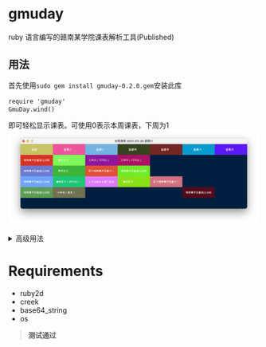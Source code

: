 # gmuday
ruby 语言编写的赣南某学院课表解析工具(Published)

## 用法
首先使用`sudo gem install gmuday-0.2.0.gem`安装此库
```
require 'gmuday'
GmuDay.wind()
```
即可轻松显示课表。可使用0表示本周课表，下周为1
![周课表](./example/course.png)

<details>
<summary>高级用法</summary>
<h3><a>GmuDay.stone</a></h3>
<pre>
require 'gmuday'
GmuDay.stone(0, "19 xx [1-2]班", "")

show
</pre>
三个参数分别表示*本周*，*班级*，*初始值*。看下周课表，第二个参数为1；看上周课表，则为-1。以此类推
初始值可以不写，但为"w"时表示课表初始页显示上课地点(where)  

如果你想增加点击查看上课地点， [请看这里](example/README.md)

<h3><a>GmuDay.parse</a></h3>
返回包含某些天课表的数组(Array)
<pre>
GmuDay.parse("example.xlsx", "19 xx [1-2]班”, 1, 7)
</pre>
解析不用高亮输出，参数为四个
</details>

# Requirements
+ ruby2d
+ creek
+ base64_string
+ os

>  **测试通过** 
